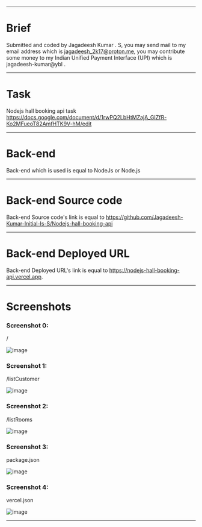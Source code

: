 <hr/>

# Brief

Submitted and coded by Jagadeesh Kumar . S, you may send mail to my email address which is jagadeesh_2k17@proton.me, you may contribute some money to my Indian Unified Payment Interface (UPI) which is jagadeesh-kumar@ybl .

<hr/>

# Task 

Nodejs hall booking api task https://docs.google.com/document/d/1rwPQ2LbHtMZajA_GIZfR-Ko2MFueoT82AmfHTK9V-hM/edit

<hr/>

# Back-end

Back-end which is used is equal to NodeJs or Node.js

<hr/>

# Back-end Source code

Back-end Source code's link is equal to https://github.com/Jagadeesh-Kumar-Initial-Is-S/Nodejs-hall-booking-api

<hr/>

# Back-end Deployed URL

Back-end Deployed URL's link is equal to https://nodejs-hall-booking-api.vercel.app.

<hr/>

# Screenshots 

### Screenshot 0:

/

![image](https://user-images.githubusercontent.com/115778774/213669092-6ee5493b-4c34-4492-911d-62902769354f.png)

### Screenshot 1:

/listCustomer 

![image](https://user-images.githubusercontent.com/115778774/213672974-fe159df6-78d0-421b-8c67-3a2070a77db6.png)

### Screenshot 2:

/listRooms 

![image](https://user-images.githubusercontent.com/115778774/213673170-41f54e11-3415-493f-afbf-6f1f928bdfc1.png)

### Screenshot 3:

package.json

![image](https://user-images.githubusercontent.com/115778774/213675247-cc45f7ce-1a79-408c-8052-8ca427709504.png)

### Screenshot 4:

vercel.json

![image](https://user-images.githubusercontent.com/115778774/213675451-8d42b640-2654-4e89-a18c-fc9f9a95caf4.png)

<hr/>
